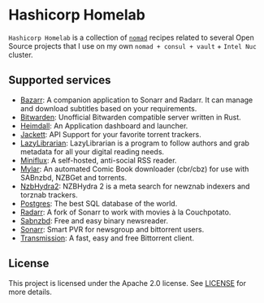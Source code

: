 # Hashicorp Homelab

`Hashicorp Homelab` is a collection of [`nomad`](https://www.nomadproject.io/) recipes related to several Open Source projects that I use on my own `nomad + consul + vault` + `Intel Nuc` cluster.

## Supported services

- [Bazarr](https://www.bazarr.media/): A companion application to Sonarr and Radarr. It can manage and download subtitles based on your requirements.
- [Bitwarden](https://github.com/dani-garcia/bitwarden_rs): Unofficial Bitwarden compatible server written in Rust.
- [Heimdall](https://github.com/linuxserver/Heimdall): An Application dashboard and launcher.
- [Jackett](https://github.com/Jackett/Jackett): API Support for your favorite torrent trackers.
- [LazyLibrarian](https://lazylibrarian.gitlab.io/): LazyLibrarian is a program to follow authors and grab metadata for all your digital reading needs.
- [Miniflux](https://github.com/swanson/miniflux): A self-hosted, anti-social RSS reader.
- [Mylar](https://github.com/evilhero/mylar): An automated Comic Book downloader (cbr/cbz) for use with SABnzbd, NZBGet and torrents.
- [NzbHydra2](https://github.com/theotherp/nzbhydra2/): NZBHydra 2 is a meta search for newznab indexers and torznab trackers.
- [Postgres](https://www.postgresql.org/): The best SQL database of the world.
- [Radarr](https://github.com/Radarr/Radarr): A fork of Sonarr to work with movies à la Couchpotato.
- [Sabnzbd](https://sabnzbd.org/): Free and easy binary newsreader.
- [Sonarr](https://github.com/Sonarr/Sonarr): Smart PVR for newsgroup and bittorrent users.
- [Transmission](https://transmissionbt.com/): A fast, easy and free Bittorrent client.

## License

This project is licensed under the Apache 2.0 license. See [LICENSE](LICENSE) for more details.
